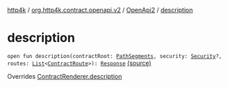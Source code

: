 [http4k](../../index.md) / [org.http4k.contract.openapi.v2](../index.md) / [OpenApi2](index.md) / [description](./description.md)

# description

`open fun description(contractRoot: `[`PathSegments`](../../org.http4k.contract/-path-segments/index.md)`, security: `[`Security`](../../org.http4k.contract.security/-security/index.md)`?, routes: `[`List`](https://kotlinlang.org/api/latest/jvm/stdlib/kotlin.collections/-list/index.html)`<`[`ContractRoute`](../../org.http4k.contract/-contract-route/index.md)`>): `[`Response`](../../org.http4k.core/-response/index.md) [(source)](https://github.com/http4k/http4k/blob/master/http4k-contract/src/main/kotlin/org/http4k/contract/openapi/v2/OpenApi2.kt#L48)

Overrides [ContractRenderer.description](../../org.http4k.contract/-contract-renderer/description.md)

